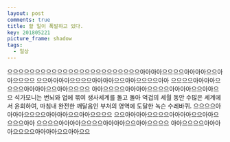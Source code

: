 ```yaml
---
layout: post
comments: true
title: 할 일이 폭발하고 있다.
key: 201805221
picture_frame: shadow
tags:
  - 일상
---
```


으으으으으으으으으으으으으으으으으으으으<!--more-->으으으으아아아아으으으으아아아아으으아아으으으으
으으아아아아으으으으아아아아으으아아으으으으아아
으으으으아아아아으으으으아아아아으으아아으으으으
아아으으으으아아아아으으으으아아아아으으아아으으
석가모니는 번뇌와 업에 묶여 생사세계를 돌고 돌아 억겁의 세월 동안 수많은 세계에서 윤회하여,
마침내 완전한 깨달음인 부처의 영역에 도달한 녹슨 수레바퀴.
으으으으아아아아으으으으아아아아으으아아으으으으
으으아아아아으으으으아아아아으으아아으으으으아아
으으으으아아아아으으으으아아아아으으아아으으으으
아아으으으으아아아아으으으으아아아아으으아아으으
